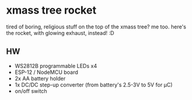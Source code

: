# xmass tree rocket

tired of boring, religious stuff on the top of the xmass tree?
me too.
here's the rocket, with glowing exhaust, instead! :D


## HW

- WS2812B programmable LEDs x4
- ESP-12 / NodeMCU board
- 2x AA battery holder
- 1x DC/DC step-up converter (from battery's 2.5-3V to 5V for µC)
- on/off switch
